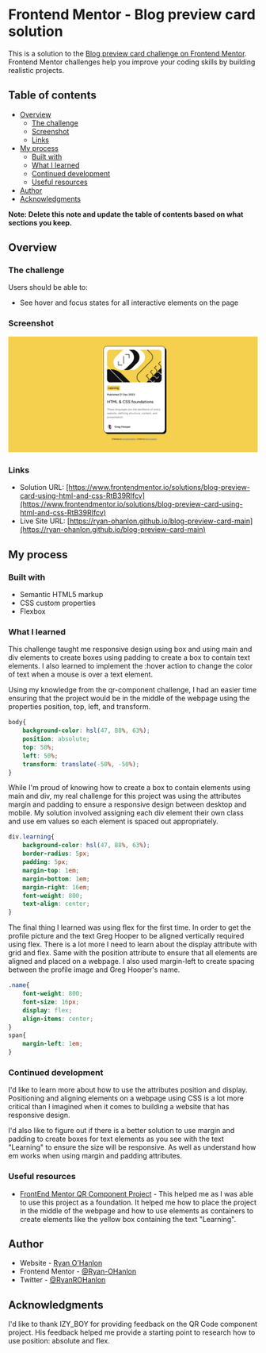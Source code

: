 # Frontend Mentor - Blog preview card solution

This is a solution to the [Blog preview card challenge on Frontend Mentor](https://www.frontendmentor.io/challenges/blog-preview-card-ckPaj01IcS). Frontend Mentor challenges help you improve your coding skills by building realistic projects. 

## Table of contents

- [Overview](#overview)
  - [The challenge](#the-challenge)
  - [Screenshot](#screenshot)
  - [Links](#links)
- [My process](#my-process)
  - [Built with](#built-with)
  - [What I learned](#what-i-learned)
  - [Continued development](#continued-development)
  - [Useful resources](#useful-resources)
- [Author](#author)
- [Acknowledgments](#acknowledgments)

**Note: Delete this note and update the table of contents based on what sections you keep.**

## Overview

### The challenge

Users should be able to:

- See hover and focus states for all interactive elements on the page

### Screenshot

![Screenshot](./FrontendMentorBlogpreviewcard.png)

### Links

- Solution URL: [https://www.frontendmentor.io/solutions/blog-preview-card-using-html-and-css-RtB39RIfcv](https://www.frontendmentor.io/solutions/blog-preview-card-using-html-and-css-RtB39RIfcv)
- Live Site URL: [https://ryan-ohanlon.github.io/blog-preview-card-main](https://ryan-ohanlon.github.io/blog-preview-card-main)

## My process

### Built with

- Semantic HTML5 markup
- CSS custom properties
- Flexbox

### What I learned

This challenge taught me responsive design using box and using main and div elements to create boxes using padding to create a box to contain text elements. I also learned to implement the :hover action to change the color of text when a mouse is over a text element.

Using my knowledge from the qr-component challenge, I had an easier time ensuring that the project would be in the middle of the webpage using the properties position, top, left, and transform.

```css
body{
    background-color: hsl(47, 88%, 63%);
    position: absolute;
    top: 50%;
    left: 50%;
    transform: translate(-50%, -50%);
}
```
While I'm proud of knowing how to create a box to contain elements using main and div, my real challenge for this project was using the attributes margin and padding to ensure a responsive design between desktop and mobile. My solution involved assigning each div element their own class and use em values so each element is spaced out appropriately.

```css
div.learning{
    background-color: hsl(47, 88%, 63%);
    border-radius: 5px;
    padding: 5px;
    margin-top: 1em;
    margin-bottom: 1em;
    margin-right: 16em;
    font-weight: 800;
    text-align: center;
}
```
The final thing I learned was using flex for the first time. In order to get the profile picture and the text Greg Hooper to be aligned vertically required using flex. There is a lot more I need to learn about the display attribute with grid and flex. Same with the position attribute to ensure that all elements are aligned and placed on a webpage. I also used margin-left to create spacing between the profile image and Greg Hooper's name.

```css
.name{
    font-weight: 800;
    font-size: 16px;
    display: flex;
    align-items: center;
}
span{
    margin-left: 1em;
}
```

### Continued development

I'd like to learn more about how to use the attributes position and display. Positioning and aligning elements on a webpage using CSS is a lot more critical than I imagined when it comes to building a website that has responsive design.

I'd also like to figure out if there is a better solution to use margin and padding to create boxes for text elements as you see with the text "Learning" to ensure the size will be responsive. As well as understand how em works when using margin and padding attributes.

### Useful resources

- [FrontEnd Mentor QR Component Project](https://ryan-ohanlon.github.io/qr-code-component-main/) - This helped me as I was able to use this project as a foundation. It helped me how to place the project in the middle of the webpage and how to use elements as containers to create elements like the yellow box containing the text "Learning".

## Author

- Website - [Ryan O'Hanlon](https://ryan-ohanlon.github.io/)
- Frontend Mentor - [@Ryan-OHanlon](https://www.frontendmentor.io/profile/ryan-ohanlon)
- Twitter - [@RyanROHanlon](https://www.twitter.com/ryanrohanlon)

## Acknowledgments

I'd like to thank IZY_BOY for providing feedback on the QR Code component project. His feedback helped me provide a starting point to research how to use position: absolute and flex.

